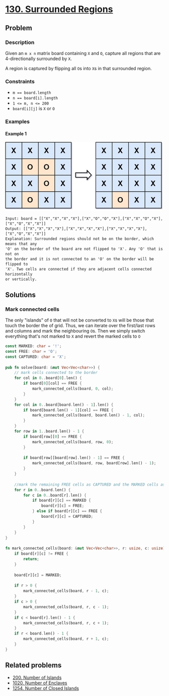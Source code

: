 # [130. Surrounded Regions](https://leetcode.com/problems/surrounded-regions/)

## Problem

### Description

Given an `m x n` matrix board containing `X` and `O`, capture all regions that
are 4-directionally surrounded by  `X`.

A region is captured by flipping all `O`s into `X`s in that surrounded region.

### Constraints

* `m == board.length`
* `n == board[i].length`
* `1 <= m, n <= 200`
* `board[i][j]` is `X` or `O`

### Examples

#### Example 1

![image](resources/130/ex1.jpg)

```text
Input: board = [["X","X","X","X"],["X","O","O","X"],["X","X","O","X"],["X","O","X","X"]]
Output: [["X","X","X","X"],["X","X","X","X"],["X","X","X","X"],["X","O","X","X"]]
Explanation: Surrounded regions should not be on the border, which means that any 
'O' on the border of the board are not flipped to 'X'. Any 'O' that is not on 
the border and it is not connected to an 'O' on the border will be flipped to 
'X'. Two cells are connected if they are adjacent cells connected horizontally
or vertically.
```

## Solutions

### Mark connected cells

The only "islands" of `O` that will not be converted to `X`s will be those that
touch the border the of grid. Thus, we can iterate over the first/last rows and
columns and mark the neighbouring `O`s. Then we simply switch everything that's
not marked to `X` and revert the marked cells to `O`

```rust
const MARKED: char = '!';
const FREE: char = 'O';
const CAPTURED: char = 'X';

pub fn solve(board: &mut Vec<Vec<char>>) {
    // mark cells connected to the border
    for col in 0..board[0].len() {
        if board[0][col] == FREE {
            mark_connected_cells(board, 0, col);
        }
    }
    for col in 0..board[board.len() - 1].len() {
        if board[board.len() - 1][col] == FREE {
            mark_connected_cells(board, board.len() - 1, col);
        }
    }
    for row in 1..board.len() - 1 {
        if board[row][0] == FREE {
            mark_connected_cells(board, row, 0);
        }

        if board[row][board[row].len() - 1] == FREE {
            mark_connected_cells(board, row, board[row].len() - 1);
        }
    }

    //mark the remaining FREE cells as CAPTURED and the MARKED cells as FREE
    for r in 0..board.len() {
        for c in 0..board[r].len() {
            if board[r][c] == MARKED {
                board[r][c] = FREE;
            } else if board[r][c] == FREE {
                board[r][c] = CAPTURED;
            }
        }
    }
}

fn mark_connected_cells(board: &mut Vec<Vec<char>>, r: usize, c: usize) {
    if board[r][c] != FREE {
        return;
    }

    board[r][c] = MARKED;

    if r > 0 {
        mark_connected_cells(board, r - 1, c);
    }
    if c > 0 {
        mark_connected_cells(board, r, c - 1);
    }
    if c < board[r].len() - 1 {
        mark_connected_cells(board, r, c + 1);
    }
    if r < board.len() - 1 {
        mark_connected_cells(board, r + 1, c);
    }
}
```

## Related problems

* [200. Number of Islands](/leetcode/200%20-%20299/200%20-%20Number%20of%20Islands.md)
* [1020. Number of Enclaves](/leetcode/1000%20-%201099/1020%20-%20Number%20of%20Enclaves.md)
* [1254. Number of Closed Islands](/leetcode/1200%20-%201299/1254%20-%20Number%20of%20Closed%20Islands.md)